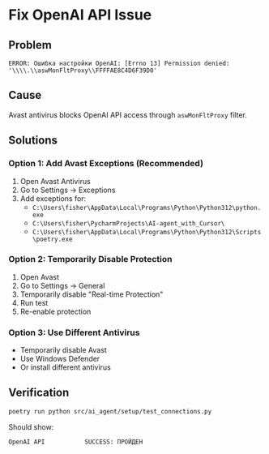 # Fix OpenAI API Issue

## Problem
```
ERROR: Ошибка настройки OpenAI: [Errno 13] Permission denied: '\\\\.\\aswMonFltProxy\\FFFFAE8C4D6F39D0'
```

## Cause
Avast antivirus blocks OpenAI API access through `aswMonFltProxy` filter.

## Solutions

### Option 1: Add Avast Exceptions (Recommended)
1. Open Avast Antivirus
2. Go to Settings → Exceptions
3. Add exceptions for:
   - `C:\Users\fisher\AppData\Local\Programs\Python\Python312\python.exe`
   - `C:\Users\fisher\PycharmProjects\AI-agent_with_Cursor\`
   - `C:\Users\fisher\AppData\Local\Programs\Python\Python312\Scripts\poetry.exe`

### Option 2: Temporarily Disable Protection
1. Open Avast
2. Go to Settings → General
3. Temporarily disable "Real-time Protection"
4. Run test
5. Re-enable protection

### Option 3: Use Different Antivirus
- Temporarily disable Avast
- Use Windows Defender
- Or install different antivirus

## Verification
```bash
poetry run python src/ai_agent/setup/test_connections.py
```

Should show:
```
OpenAI API           SUCCESS: ПРОЙДЕН
```
